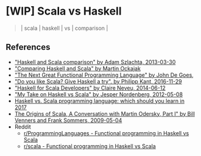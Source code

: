 # [WIP] Scala vs Haskell
> | scala | haskell | vs | comparison |

## References

- ["Haskell and Scala comparison" by Adam Szlachta, 2013-03-30](http://scalacamp.pl/data/haskell-scala-handout.pdf)
- ["Comparing Haskell and Scala" by Martin Ockajak](https://www.slideshare.net/MartinOckajak/comparing-haskell-and-scala)
- ["The Next Great Functional Programming Language" by John De Goes,](https://www.slideshare.net/jdegoes/the-next-great-functional-programming-language)
- ["Do you like Scala? Give Haskell a try". by Philipp Kant, 2016-11-29](https://www.fpcomplete.com/blog/2016/11/comparison-scala-and-haskell)
- ["Haskell for Scala Developers" by Claire Neveu, 2014-06-12](https://tech.kinja.com/haskell-for-scala-developers-1581854668)
- ["My Take on Haskell vs Scala" by Jesper Nordenberg, 2012-05-08](http://jnordenberg.blogspot.com/2012/05/my-take-on-haskell-vs-scala.html)
- [Haskell vs. Scala programming language: which should you learn in 2017](https://www.freelancinggig.com/blog/2017/02/24/haskell-vs-scala-programming-language-learn-2017/)
- [The Origins of Scala, A Conversation with Martin Odersky, Part I" by Bill Venners and Frank Sommers, 2009-05-04](https://www.artima.com/scalazine/articles/origins_of_scala.html)
- Reddit
  - [r/ProgrammingLanguages - Functional programming in Haskell vs Scala](https://www.reddit.com/r/ProgrammingLanguages/comments/7tybv8/functional_programming_in_haskell_vs_scala/)
  - [r/scala - Functional programming in Haskell vs Scala](https://www.reddit.com/r/scala/comments/9krgwx/functional_programming_in_haskell_vs_scala/)